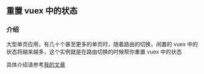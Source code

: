 ## 重置 vuex 中的状态

### 介绍
大型单页应用，有几十个甚至更多的单页时，随着路由的切换，闲置的 vuex 中的状态将越来越多，这个实例就是在路由切换的时候帮你重置 vuex 中的状态

具体介绍请参考[我的文章](https://github.com/huangshuwei/blog/issues/11)




